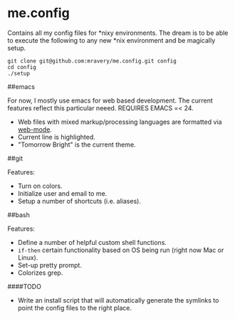 me.config
===========

Contains all my config files for *nixy environments. The dream is to be able to execute the following to any new *nix environment and be magically setup.

```
git clone git@github.com:mravery/me.config.git config
cd config
./setup
```

##emacs

For now, I mostly use emacs for web based development. The current features reflect this
particular neeed. REQUIRES EMACS =< 24.

* Web files with mixed markup/processing languages are formatted via [web-mode](http://web-mode.org/).
* Current line is highlighted.
* "Tomorrow Bright" is the current theme.

##git

Features:

* Turn on colors.
* Initialize user and email to me.
* Setup a number of shortcuts (i.e. aliases).

##bash

Features:

* Define a number of helpful custom shell functions.
* `if-then` certain functionality based on OS being run (right now Mac or Linux).
* Set-up pretty prompt.
* Colorizes grep.

####TODO

* Write an install script that will automatically generate the symlinks to point the config files to the right place.
